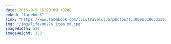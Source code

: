 ```yaml
---
date: 2016-8-5 15:20:09 +0200
embed: "facebook"
link: "https://www.facebook.com/lvivtravelclub/photos/t.100003186531392/755351654567430/?type=3&theater"
img: "/img/life/00276_item.md.jpg"
imageWidth: 530
imageHeight: 353
---
```

